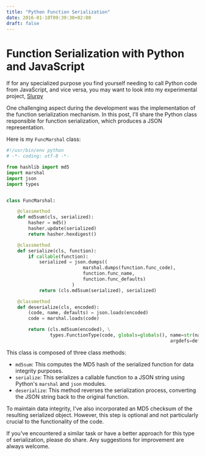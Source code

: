 ```yaml
---
title: "Python Function Serialization"
date: 2016-01-10T09:39:30+02:00
draft: false
---
```


# Function Serialization with Python and JavaScript

If for any specialized purpose you find yourself needing to call Python code from JavaScript, and vice versa, you may want to look into my experimental project, 
[Slurpy](https://github.com/niedbalski/slurpy)

One challenging aspect during the development was the implementation of the function serialization mechanism. In this post, I'll share the Python class responsible for function serialization, which produces a JSON representation.

Here is my `FuncMarshal` class:

```python
#!/usr/bin/env python
# -*- coding: utf-8 -*-

from hashlib import md5
import marshal  
import json  
import types


class FuncMarshal:

    @classmethod
    def md5sum(cls, serialized):
        hasher = md5()
        hasher.update(serialized)
        return hasher.hexdigest()

    @classmethod
    def serialize(cls, function):
        if callable(function):
            serialized = json.dumps((
                            marshal.dumps(function.func_code),
                            function.func_name,
                            function.func_defaults)
                        )
            return (cls.md5sum(serialized), serialized)

    @classmethod
    def deserialize(cls, encoded):
        (code, name, defaults) = json.loads(encoded)
        code = marshal.loads(code)

        return (cls.md5sum(encoded), \
                types.FunctionType(code, globals=globals(), name=str(name), \
                                                            argdefs=defaults))
```

This class is composed of three class methods:

- `md5sum`: This computes the MD5 hash of the serialized function for data integrity purposes.
- `serialize`: This serializes a callable function to a JSON string using Python's `marshal` and `json` modules.
- `deserialize`: This method reverses the serialization process, converting the JSON string back to the original function.

To maintain data integrity, I've also incorporated an MD5 checksum of the resulting serialized object. However, this step is optional and not particularly crucial to the functionality of the code.

If you've encountered a similar task or have a better approach for this type of serialization, please do share. Any suggestions for improvement are always welcome.